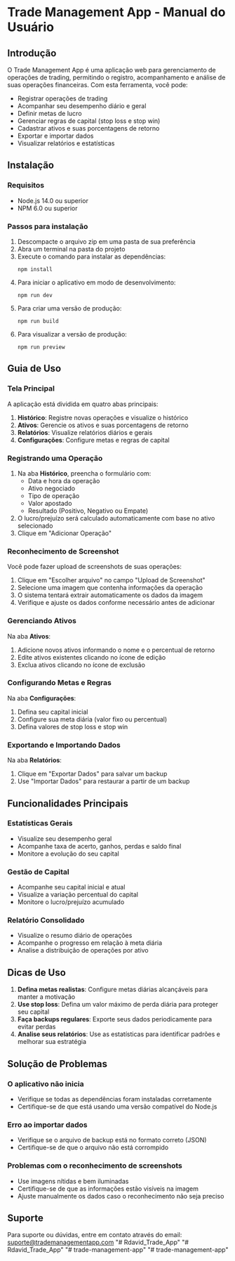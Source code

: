 # Trade Management App - Manual do Usuário

## Introdução

O Trade Management App é uma aplicação web para gerenciamento de operações de trading, permitindo o registro, acompanhamento e análise de suas operações financeiras. Com esta ferramenta, você pode:

- Registrar operações de trading
- Acompanhar seu desempenho diário e geral
- Definir metas de lucro
- Gerenciar regras de capital (stop loss e stop win)
- Cadastrar ativos e suas porcentagens de retorno
- Exportar e importar dados
- Visualizar relatórios e estatísticas

## Instalação

### Requisitos
- Node.js 14.0 ou superior
- NPM 6.0 ou superior

### Passos para instalação

1. Descompacte o arquivo zip em uma pasta de sua preferência
2. Abra um terminal na pasta do projeto
3. Execute o comando para instalar as dependências:
   ```
   npm install
   ```
4. Para iniciar o aplicativo em modo de desenvolvimento:
   ```
   npm run dev
   ```
5. Para criar uma versão de produção:
   ```
   npm run build
   ```
6. Para visualizar a versão de produção:
   ```
   npm run preview
   ```

## Guia de Uso

### Tela Principal

A aplicação está dividida em quatro abas principais:

1. **Histórico**: Registre novas operações e visualize o histórico
2. **Ativos**: Gerencie os ativos e suas porcentagens de retorno
3. **Relatórios**: Visualize relatórios diários e gerais
4. **Configurações**: Configure metas e regras de capital

### Registrando uma Operação

1. Na aba **Histórico**, preencha o formulário com:
   - Data e hora da operação
   - Ativo negociado
   - Tipo de operação
   - Valor apostado
   - Resultado (Positivo, Negativo ou Empate)
2. O lucro/prejuízo será calculado automaticamente com base no ativo selecionado
3. Clique em "Adicionar Operação"

### Reconhecimento de Screenshot

Você pode fazer upload de screenshots de suas operações:

1. Clique em "Escolher arquivo" no campo "Upload de Screenshot"
2. Selecione uma imagem que contenha informações da operação
3. O sistema tentará extrair automaticamente os dados da imagem
4. Verifique e ajuste os dados conforme necessário antes de adicionar

### Gerenciando Ativos

Na aba **Ativos**:

1. Adicione novos ativos informando o nome e o percentual de retorno
2. Edite ativos existentes clicando no ícone de edição
3. Exclua ativos clicando no ícone de exclusão

### Configurando Metas e Regras

Na aba **Configurações**:

1. Defina seu capital inicial
2. Configure sua meta diária (valor fixo ou percentual)
3. Defina valores de stop loss e stop win

### Exportando e Importando Dados

Na aba **Relatórios**:

1. Clique em "Exportar Dados" para salvar um backup
2. Use "Importar Dados" para restaurar a partir de um backup

## Funcionalidades Principais

### Estatísticas Gerais
- Visualize seu desempenho geral
- Acompanhe taxa de acerto, ganhos, perdas e saldo final
- Monitore a evolução do seu capital

### Gestão de Capital
- Acompanhe seu capital inicial e atual
- Visualize a variação percentual do capital
- Monitore o lucro/prejuízo acumulado

### Relatório Consolidado
- Visualize o resumo diário de operações
- Acompanhe o progresso em relação à meta diária
- Analise a distribuição de operações por ativo

## Dicas de Uso

1. **Defina metas realistas**: Configure metas diárias alcançáveis para manter a motivação
2. **Use stop loss**: Defina um valor máximo de perda diária para proteger seu capital
3. **Faça backups regulares**: Exporte seus dados periodicamente para evitar perdas
4. **Analise seus relatórios**: Use as estatísticas para identificar padrões e melhorar sua estratégia

## Solução de Problemas

### O aplicativo não inicia
- Verifique se todas as dependências foram instaladas corretamente
- Certifique-se de que está usando uma versão compatível do Node.js

### Erro ao importar dados
- Verifique se o arquivo de backup está no formato correto (JSON)
- Certifique-se de que o arquivo não está corrompido

### Problemas com o reconhecimento de screenshots
- Use imagens nítidas e bem iluminadas
- Certifique-se de que as informações estão visíveis na imagem
- Ajuste manualmente os dados caso o reconhecimento não seja preciso

## Suporte

Para suporte ou dúvidas, entre em contato através do email: suporte@trademanagementapp.com
"# Rdavid_Trade_App" 
"# Rdavid_Trade_App" 
"# trade-management-app" 
"# trade-management-app" 
